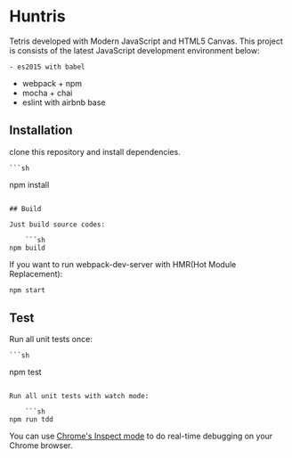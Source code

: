 # Huntris

Tetris developed with Modern JavaScript and HTML5 Canvas. This project is consists of the latest JavaScript development environment below:

    - es2015 with babel
- webpack + npm
- mocha + chai
- eslint with airbnb base

## Installation

clone this repository and install dependencies.

    ```sh
npm install
```

## Build

Just build source codes:

    ```sh
npm build
```

If you want to run webpack-dev-server with HMR(Hot Module Replacement):

```sh
npm start
```

## Test

Run all unit tests once:

    ```sh
npm test
```

Run all unit tests with watch mode:

    ```sh
npm run tdd
```
You can use [Chrome's Inspect mode](https://medium.com/@paul_irish/debugging-node-js-nightlies-with-chrome-devtools-7c4a1b95ae27#.w8cl5g7m2) to do real-time debugging on your Chrome browser.